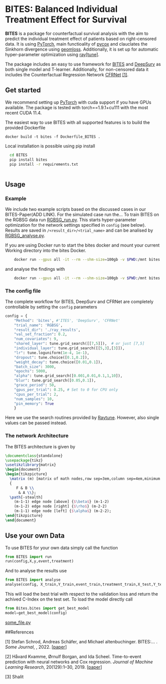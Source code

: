 
# BITES: Balanced Individual Treatment Effect for Survival

**BITES** is a package for counterfactual survival analysis with the aim to predict the individual treatment effect of patients based on right-censored data.
It is using [PyTorch](https://pytorch.org), main functioality of [pycox](https://github.com/havakv/pycox)
and clauclates the Sinkhorn divergence using [geomloss](https://www.kernel-operations.io/geomloss/).
Additionally, it is set up for automatic hyper-parameter optimization using [ray[tune]](https://docs.ray.io/en/latest/tune/index.html).

The package includes an easy to use framework for [BITES](TODO) and [DeepSurv](https://bmcmedresmethodol.biomedcentral.com/articles/10.1186/s12874-018-0482-1) as both single model and T-learner.
Additionally, for non-censored data it includes the Counterfactual Regression Network [CFRNet](https://arxiv.org/pdf/1606.03976.pdf) [[1]](#3).

## Get started
We recommend setting up [PyTorch](https://pytorch.org) with cuda support if you have GPUs available.
The package is tested with torch==1.9.1+cu111 with the most recent CUDA 11.4. 

The easiest way to use BITES with all supported features is to build the provided Dockerfile
```shell
docker build -t bites -f Dockerfile_BITES .
```

Local installation is possible using pip install
```sh
  cd BITES
  pip install bites
  pip install -r requirements.txt
  
```



## Usage
### Example
We include two example scripts based on the discussed cases in our BITES-Paper(ADD LINK).
For the simulated case run the...
To train BITES on the RGBSG data run [RGBSG_run.py](/BITES/examples/RGBSG_run.py). This starts hyper-parameter optimization for the network settings specified in `config` (see below).
Results are saved in `/<result_dir>/<trial_name>` and can be analised by [RGBSG_analyse.py](/BITES/examples/RGBSG_analyse.py).

If you are using Docker run to start the bites docker and mount your current Working directory into the bites Docker.
````sh
    docker run --gpus all -it --rm --shm-size=100gb -v $PWD:/mnt bites python3 /mnt/RGBSG_run.py
````
and analyse the findings with
````sh
    docker run --gpus all -it --rm --shm-size=100gb -v $PWD:/mnt bites python3 /mnt/RGBSG_analyse.py
````

### The config file
The complete workflow for BITES, DeepSurv and CFRNet are completely controllable by setting the ``config`` parameters
````python
config = {
    "Method": 'bites', #'ITES', 'DeepSurv', 'CFRNet'
    "trial_name": 'RGBSG',
    "result_dir": './ray_results',
    "val_set_fraction": 0.2,
    "num_covariates": 9,
    "shared_layer": tune.grid_search([[7,5]]),  # or just [7,5]
    "individual_layer": tune.grid_search([[5,3],[3]]),
    "lr": tune.loguniform(1e-4, 1e-1),
    "dropout": tune.choice([0.1,0.2]),
    "weight_decay": tune.choice([0.01,0.1]),
    "batch_size": 3000,
    "epochs": 5000,
    "alpha": tune.grid_search([0.001,0.01,0.1,1,10]),
    "blur": tune.grid_search([0.05,0.1]),
    "grace_period": 50,
    "gpus_per_trial": 0.25, # Set to 0 for CPU only
    "cpus_per_trial": 2,
    "num_samples": 10,
    "pin_memory": True
    }
````
Here we use the search routines provided by [Raytune](https://docs.ray.io/en/latest/tune/index.html). However, also single values can be passed instead.

### The network Architecture
The BITES architecture is given by
````latex {cmd=true hide=true}
\documentclass{standalone}
\usepackage{tikz}
\usetikzlibrary{matrix}
\begin{document}
\begin{tikzpicture}
  \matrix (m) [matrix of math nodes,row sep=3em,column sep=4em,minimum width=2em]
  {
     F & B \\
      & A \\};
  \path[-stealth]
    (m-1-1) edge node [above] {$\beta$} (m-1-2)
    (m-1-2) edge node [right] {$\rho$} (m-2-2)
    (m-1-1) edge node [left] {$\alpha$} (m-2-2);
\end{tikzpicture}
\end{document}
````







## Use your own Data
To use BITES for your own data simply call the function
````python
from BITES import run
run(config,X,y,event,treatment)
````
And to analyse the results use
````python
from BITES import analyse
analyse(config, X_train,Y_train,event_train,treatment_train,X_test,Y_test,event_test,treatment_test)
````
This will load the best trial with respect to the validation loss and return the achived C-Index on the test set.
To load the model directly call
````python
from Bites.bites import get_best_model
model=get_best_model(config)
````
[some_file.py](link) 


##References

[1] Stefan Schrod, Andreas Schäfer, and Michael altenbuchinger. BITES:... . *Some Journal*, , 2022. [[paper](link)]

[2] Håvard Kvamme, Ørnulf Borgan, and Ida Scheel. Time-to-event prediction with neural networks and Cox regression. *Journal of Machine Learning Research*, 20(129):1–30, 2019. [[paper](http://jmlr.org/papers/v20/18-424.html)]

[3] Shalit

